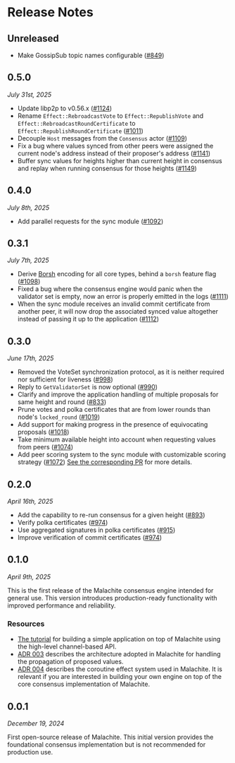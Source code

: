 # Release Notes

## Unreleased

- Make GossipSub topic names configurable ([#849](https://github.com/informalsystems/malachite/issues/849))

## 0.5.0

*July 31st, 2025*

- Update libp2p to v0.56.x ([#1124](https://github.com/informalsystems/malachite/pull/1124))
- Rename `Effect::RebroadcastVote` to `Effect::RepublishVote` and `Effect::RebroadcastRoundCertificate` to `Effect::RepublishRoundCertificate` ([#1011](https://github.com/informalsystems/malachite/issues/1011))
- Decouple `Host` messages from the `Consensus` actor ([#1109](https://github.com/informalsystems/malachite/pull/1109))
- Fix a bug where values synced from other peers were assigned the current node's address instead of their proposer's address ([#1141](https://github.com/informalsystems/malachite/pull/1141))
- Buffer sync values for heights higher than current height in consensus and replay when running consensus for those heights ([#1149](https://github.com/informalsystems/malachite/pull/1149))

## 0.4.0

*July 8th, 2025*

- Add parallel requests for the sync module ([#1092](https://github.com/informalsystems/malachite/issues/1092))

## 0.3.1

*July 7th, 2025*

- Derive [Borsh](https://borsh.io) encoding for all core types, behind a `borsh` feature flag ([#1098](https://github.com/informalsystems/malachite/pull/1098))
- Fixed a bug where the consensus engine would panic when the validator set is empty, now an error is properly emitted in the logs ([#1111](https://github.com/informalsystems/malachite/pull/1111))
- When the sync module receives an invalid commit certificate from another peer, it will now drop the associated synced value altogether instead of passing it up to the application ([#1112](https://github.com/informalsystems/malachite/pull/1112))

## 0.3.0

*June 17th, 2025*

- Removed the VoteSet synchronization protocol, as it is neither required nor sufficient for liveness ([#998](https://github.com/informalsystems/malachite/issues/998))
- Reply to `GetValidatorSet` is now optional ([#990](https://github.com/informalsystems/malachite/issues/990))
- Clarify and improve the application handling of multiple proposals for same height and round ([#833](https://github.com/informalsystems/malachite/issues/833))
- Prune votes and polka certificates that are from lower rounds than node's `locked_round` ([#1019](https://github.com/informalsystems/malachite/issues/1019))
- Add support for making progress in the presence of equivocating proposals ([#1018](https://github.com/informalsystems/malachite/issues/1018))
- Take minimum available height into account when requesting values from peers ([#1074](https://github.com/informalsystems/malachite/issues/1074))
- Add peer scoring system to the sync module with customizable scoring strategy ([#1072](https://github.com/informalsystems/malachite/issues/1072))
  [See the corresponding PR](https://github.com/informalsystems/malachite/pull/1071) for more details.

## 0.2.0

*April 16th, 2025*

- Add the capability to re-run consensus for a given height ([#893](https://github.com/informalsystems/malachite/issues/893))
- Verify polka certificates ([#974](https://github.com/informalsystems/malachite/issues/974))
- Use aggregated signatures in polka certificates ([#915](https://github.com/informalsystems/malachite/issues/915))
- Improve verification of commit certificates ([#974](https://github.com/informalsystems/malachite/issues/974))

## 0.1.0

*April 9th, 2025*

This is the first release of the Malachite consensus engine intended for general use.
This version introduces production-ready functionality with improved performance and reliability.

### Resources

- [The tutorial][tutorial] for building a simple application on top of Malachite using the high-level channel-based API.
- [ADR 003][adr-003] describes the architecture adopted in Malachite for handling the propagation of proposed values.
- [ADR 004][adr-004] describes the coroutine effect system used in Malachite.
  It is relevant if you are interested in building your own engine on top of the core consensus implementation of Malachite.


[tutorial]: ./docs/tutorials/channels.md
[adr-003]: ./docs/architecture/adr-003-values-propagation.md
[adr-004]: ./docs/architecture/adr-004-coroutine-effect-system.md

## 0.0.1

*December 19, 2024*

First open-source release of Malachite.
This initial version provides the foundational consensus implementation but is not recommended for production use.
